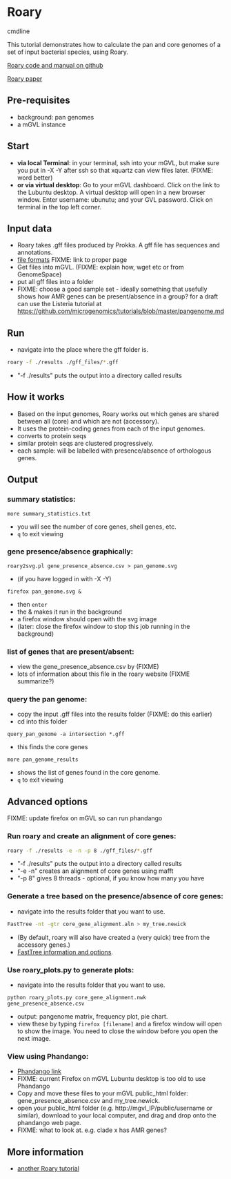 # Roary

cmdline

This tutorial demonstrates how to calculate the pan and core genomes of a set of input bacterial species, using Roary.

[Roary code and manual on github](https://sanger-pathogens.github.io/Roary/)

[Roary paper](http://bioinformatics.oxfordjournals.org/content/31/22/3691)

## Pre-requisites

- background: pan genomes
- a mGVL instance

## Start
- **via local Terminal**: in your terminal, ssh into your mGVL, but make sure you put in -X -Y after ssh so that xquartz can view files later. (FIXME: word better)
- **or via virtual desktop**: Go to your mGVL dashboard. Click on the link to the Lubuntu desktop. A virtual desktop will open in a new browser window. Enter username: ubunutu; and your GVL password. Click on terminal in the top left corner.

## Input data
- Roary takes .gff files produced by Prokka. A gff file has sequences and annotations.
- [file formats](../dna/anno/prokka) FIXME: link to proper page
- Get files into mGVL. (FIXME: explain how, wget etc or from GenomeSpace)
- put all gff files into a folder
- FIXME: choose a good sample set - ideally something that usefully shows how AMR genes can be present/absence in a group? for a draft can use the Listeria tutorial at https://github.com/microgenomics/tutorials/blob/master/pangenome.md

## Run

- navigate into the place where the gff folder is.
```bash
roary -f ./results ./gff_files/*.gff
```
- "-f ./results" puts the output into a directory called results

## How it works
- Based on the input genomes, Roary works out which genes are shared between all (core) and which are not (accessory).
- It uses the protein-coding genes from each of the input genomes.
- converts to protein seqs
- similar protein seqs are clustered progressively.
- each sample: will be labelled with presence/absence of orthologous genes.

## Output

### summary statistics:

```
more summary_statistics.txt
```
- you will see the number of core genes, shell genes, etc.
- `q` to exit viewing

### gene presence/absence graphically:
```
roary2svg.pl gene_presence_absence.csv > pan_genome.svg
```
- (if you have logged in with -X -Y)
```
firefox pan_genome.svg &
```
- then `enter`
- the & makes it run in the background
- a firefox window should open with the svg image
- (later: close the firefox window to stop this job running in the background)

### list of genes that are present/absent:
- view the gene_presence_absence.csv by (FIXME)
- lots of information about this file in the roary website (FIXME summarize?)

### query the pan genome:
- copy the input .gff files into the results folder (FIXME: do this earlier)
- cd into this folder
```
query_pan_genome -a intersection *.gff
```
- this finds the core genes
```
more pan_genome_results
```
- shows the list of genes found in the core genome.
- `q` to exit viewing

## Advanced options
FIXME: update firefox on mGVL so can run phandango

### Run roary and create an alignment of core genes:
```bash
roary -f ./results -e -n -p 8 ./gff_files/*.gff
```
- "-f ./results" puts the output into a directory called results
- "-e -n" creates an alignment of core genes using mafft
-  "-p 8" gives 8 threads - optional, if you know how many you have

### Generate a tree based on the presence/absence of core genes:
- navigate into the results folder that you want to use.
```bash
FastTree -nt -gtr core_gene_alignment.aln > my_tree.newick
```
- (By default, roary will also have created a (very quick) tree from the accessory genes.)
- [FastTree information and options](http://meta.microbesonline.org/fasttree/).

### Use roary_plots.py to generate plots:
- navigate into the results folder that you want to use.
```
python roary_plots.py core_gene_alignment.nwk gene_presence_absence.csv
```
- output: pangenome matrix, frequency plot, pie chart.
- view these by typing `firefox [filename]` and a firefox window will open to show the image. You need to close the window before you open the next image.

### View using Phandango:
- [Phandango link](http://jameshadfield.github.io/phandango/)
- FIXME: current Firefox on mGVL Lubuntu desktop is too old to use Phandango
- Copy and move these files to your mGVL public_html folder: gene_presence_absence.csv and my_tree.newick.
- open your public_html folder (e.g. http://mgvl_IP/public/username  or similar), download to your local computer, and drag and drop onto the phandango web page.
- FIXME: what to look at. e.g. clade x has AMR genes?

## More information
- [another Roary tutorial](https://github.com/microgenomics/tutorials/blob/master/pangenome.md)
